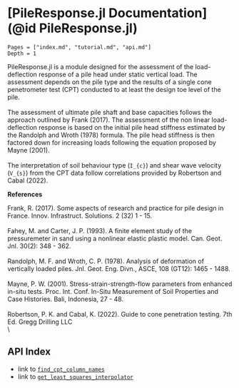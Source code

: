 # [PileResponse.jl Documentation](@id PileResponse.jl)

```@contents
Pages = ["index.md", "tutorial.md", "api.md"]
Depth = 1
```

PileResponse.jl is a module designed for the assessment of the load-deflection response of a pile head under static vertical load. The assessment depends on the pile type and the results of a single cone penetrometer test (CPT) conducted to at least the design toe level of the pile.\
\
The assessment of ultimate pile shaft and base capacities follows the approach outlined by Frank (2017). The assessment of the non linear load-deflection response is based on the initial pile head stiffness estimated by the Randolph and Wroth (1978) formula. The pile head stiffness is then factored down for increasing loads following the equation proposed by Mayne (2001).\
\
The interpretation of soil behaviour type (`I_{c}`) and shear wave velocity (`V_{s}`) from the CPT data follow correlations provided by Robertson and Cabal (2022).

**References**

Frank, R. (2017). Some aspects of research and practice for pile design in France. Innov. Infrastruct. Solutions. 2 (32) 1 - 15.\
\
Fahey, M. and Carter, J. P. (1993). A finite element study of the pressuremeter in sand using a nonlinear elastic plastic model. Can. Geot. Jnl. 30(2): 348 - 362.\
\
Randolph, M. F. and Wroth, C. P. (1978). Analysis of deformation of vertically loaded piles. Jnl. Geot. Eng. Divn., ASCE, 108 (GT12): 1465 - 1488.\
\
Mayne, P. W. (2001). Stress-strain-strength-flow parameters from enhanced in-situ tests. Proc. Int. Conf. In-Situ Measurement of Soil Properties and Case Histories. Bali, Indonesia, 27 - 48.\
\
Robertson, P. K. and Cabal, K. (2022). Guide to cone penetration testing. 7th Ed. Gregg Drilling LLC
\
\

## API Index

- link to [`find_cpt_column_names`](@ref)
- link to [`get_least_squares_interpolator`](@ref)
